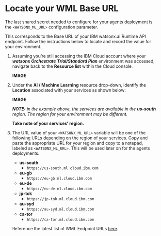 # Locate your WML Base URL

The last shared secret needed to configure for your agents deployment is the `<WATSONX_ML_URL>` configuration parameter. 

This corresponds to the Base URL of your IBM watsonx.ai Runtime API endpoint. Follow the instructions below to locate and record the value for your environment.

1. Assuming you’re still accessing the IBM Cloud account where your ***watsonx Orchestrate Trial/Standard Plan*** environment was accessed, navigate back to the **Resource list** within the Cloud console.
   
   **IMAGE**

2. Under the **AI / Machine Learning** resource drop-down, identify the **Location** associated with your services as shown below:
   
    **IMAGE**

    ***NOTE:** in the example above, the services are available in the **us-south** region. The region for your environment may be different.*
   
    **Take note of your services’ region.**

3. The URL value of your `<WATSONX_ML_URL>` variable will be one of the following URLs depending on the region of your services. Copy and paste the appropriate URL for your region and copy to a notepad, labeled as `<WATSONX_ML_URL>`. This will be used later on for the agents deployments.
   
    - **us-south**
      - `https://us-south.ml.cloud.ibm.com`
    - **eu-gb**
      - `https://eu-gb.ml.cloud.ibm.com`
    - **eu-de**
      - `https://eu-de.ml.cloud.ibm.com`
    - **jp-tok**
      - `https://jp-tok.ml.cloud.ibm.com`
    - **au-syd**
      - `https://au-syd.ml.cloud.ibm.com`
    - **ca-tor**
      - `https://ca-tor.ml.cloud.ibm.com`
  

    Reference the latest list of WML Endpoint URLs [here](https://cloud.ibm.com/apidocs/machine-learning#endpoint-url).

